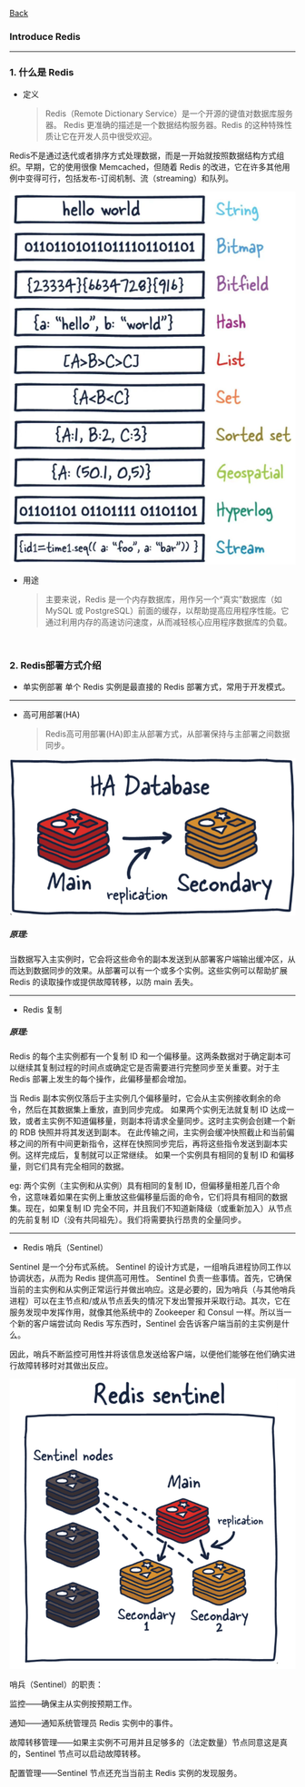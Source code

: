 [Back](README.md)

### Introduce Redis

<hr>

### 1. 什么是 Redis

- 定义
    >Redis（Remote Dictionary Service）是一个开源的键值对数据库服务器。
    Redis 更准确的描述是一个数据结构服务器。Redis 的这种特殊性质让它在开发人员中很受欢迎。

Redis不是通过迭代或者排序方式处理数据，而是一开始就按照数据结构方式组织。早期，它的使用很像 Memcached，但随着 Redis 的改进，它在许多其他用例中变得可行，包括发布-订阅机制、流（streaming）和队列。

![redis types](redis_types.png)

- 用途
    >主要来说，Redis 是一个内存数据库，用作另一个“真实”数据库（如 MySQL 或 PostgreSQL）前面的缓存，以帮助提高应用程序性能。它通过利用内存的高速访问速度，从而减轻核心应用程序数据库的负载。

&nbsp;

### 2. Redis部署方式介绍

- 单实例部署
    单个 Redis 实例是最直接的 Redis 部署方式，常用于开发模式。

<hr>

- 高可用部署(HA)
    >Redis高可用部署(HA)即主从部署方式，从部署保持与主部署之间数据同步。

![redis ha](redis_ha.png)

##### 原理:
当数据写入主实例时，它会将这些命令的副本发送到从部署客户端输出缓冲区，从而达到数据同步的效果。从部署可以有一个或多个实例。这些实例可以帮助扩展 Redis 的读取操作或提供故障转移，以防 main 丢失。

<hr>

- Redis 复制

##### 原理:

Redis 的每个主实例都有一个复制 ID 和一个偏移量。这两条数据对于确定副本可以继续其复制过程的时间点或确定它是否需要进行完整同步至关重要。对于主 Redis 部署上发生的每个操作，此偏移量都会增加。

当 Redis 副本实例仅落后于主实例几个偏移量时，它会从主实例接收剩余的命令，然后在其数据集上重放，直到同步完成。
如果两个实例无法就复制 ID 达成一致，或者主实例不知道偏移量，则副本将请求全量同步。这时主实例会创建一个新的 RDB 快照并将其发送到副本。
在此传输之间，主实例会缓冲快照截止和当前偏移之间的所有中间更新指令，这样在快照同步完后，再将这些指令发送到副本实例。这样完成后，复制就可以正常继续。
如果一个实例具有相同的复制 ID 和偏移量，则它们具有完全相同的数据。

eg:
两个实例（主实例和从实例）具有相同的复制 ID，但偏移量相差几百个命令，这意味着如果在实例上重放这些偏移量后面的命令，它们将具有相同的数据集。现在，如果复制 ID 完全不同，并且我们不知道新降级（或重新加入）从节点的先前复制 ID（没有共同祖先）。我们将需要执行昂贵的全量同步。

<hr>

- Redis 哨兵（Sentinel）

Sentinel 是一个分布式系统。
Sentinel 的设计方式是，一组哨兵进程协同工作以协调状态，从而为 Redis 提供高可用性。
Sentinel 负责一些事情。首先，它确保当前的主实例和从实例正常运行并做出响应。这是必要的，因为哨兵（与其他哨兵进程）可以在主节点和/或从节点丢失的情况下发出警报并采取行动。其次，它在服务发现中发挥作用，就像其他系统中的 Zookeeper 和 Consul 一样。所以当一个新的客户端尝试向 Redis 写东西时，Sentinel 会告诉客户端当前的主实例是什么。

因此，哨兵不断监控可用性并将该信息发送给客户端，以便他们能够在他们确实进行故障转移时对其做出反应。

![redis sentinel](redis_sentinel.png)

哨兵（Sentinel）的职责：

监控——确保主从实例按预期工作。

通知——通知系统管理员 Redis 实例中的事件。

故障转移管理——如果主实例不可用并且足够多的（法定数量）节点同意这是真的，Sentinel 节点可以启动故障转移。

配置管理——Sentinel 节点还充当当前主 Redis 实例的发现服务。